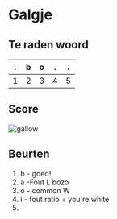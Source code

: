 # Galgje

## Te raden woord

|.|b|o|.|.|
|-|-|-|-|-|
|1|2|3|4|5|

## Score
![gallow](./images/2.png)

## Beurten
1. b - goed!
2. a -Fout L bozo
3. o - common W
4. i - fout ratio + you're white
5. 